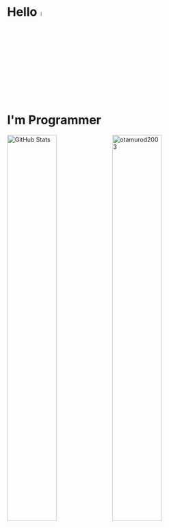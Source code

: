 <div><h1 align="left">Hello <img width="5%" height="5%" src="https://camo.githubusercontent.com/e8e7b06ecf583bc040eb60e44eb5b8e0ecc5421320a92929ce21522dbc34c891/68747470733a2f2f6d656469612e67697068792e636f6d2f6d656469612f6876524a434c467a6361737252346961377a2f67697068792e676966">
  <h1> I'm Programmer</h1>
  
</div>

<p>
 <img alt="GitHub Stats" width="48%" src="https://github-readme-stats.vercel.app/api?username=otamurod2003&theme=radical&hide_border=false&count_private=true&show_icons=true">
<img width="48%"  src="https://github-readme-streak-stats.herokuapp.com/?user=otamurod2003&theme=radical" alt="otamurod2003" />
</p>

